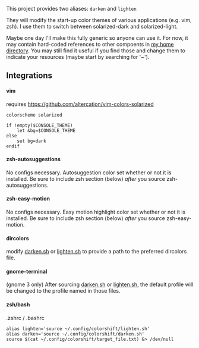 This project provides two aliases: `darken` and `lighten`

They will modify the start-up color themes of various applications (e.g. vim, zsh).  I use them to switch between solarized-dark and solarized-light.

Maybe one day I'll make this fully generic so anyone can use it.  For now, it may contain hard-coded references to other compoents in [my home directory](https://github.com/MatrixManAtYrService/home).  You may still find it useful if you find those and change them to indicate your resources (maybe start by searching for '~').

## Integrations

#### vim

requires https://github.com/altercation/vim-colors-solarized

    colorscheme solarized

    if !empty($CONSOLE_THEME)
        let &bg=$CONSOLE_THEME
    else
        set bg=dark
    endif

#### zsh-autosuggestions

No configs necessary.  Autosuggestion color set whether or not it is installed.  Be sure to include zsh section (below) *after* you source zsh-autosuggestions.

#### zsh-easy-motion
No configs necessary.  Easy motion highlight color set whether or not it is installed.  Be sure to include zsh section (below) *after* you source zsh-easy-motion.

#### dircolors

modify [darken.sh](darken.sh) or [lighten.sh](lighten.sh) to provide a path to the preferred dircolors file.

#### gnome-terminal

(gnome 3 only) After sourcing [darken.sh](darken.sh) or [lighten.sh](lighten.sh), the default profile will be changed to the profile named in those files.

#### zsh/bash

.zshrc / .bashrc

    alias lighten='source ~/.config/colorshift/lighten.sh'
    alias darken='source ~/.config/colorshift/darken.sh'
    source $(cat ~/.config/colorshift/target_file.txt) &> /dev/null

